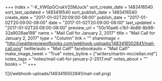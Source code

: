 +++
index = "-K_XW0pGCrukV2SMJuck"
sort_create_date = 1483416540
sort_last_updated = 1483416540
sort_publish_date = 1483416540
create_date = "2017-01-02T20:09:00-08:00"
publish_date = "2017-01-02T20:09:00-08:00"
date = "2017-01-02T20:09:00-08:00"
last_updated = "2017-01-02T20:09:00-08:00"
preview_url = "50c10ae6-c1b1-4b86-8b98-32a9028ae198"
name = "Mail Call for January 2, 2017"
title = "Mail Call for January 2, 2017"
type = "Column"
link = ""
shareimage = "http://seattlereviewofbooks.com/webhook-uploads/1483416502841/mail-call.png"
twitterauto = "Mail Call!"
facebookauto = "Mail Call!"
make_image_tweet = "True"
notes_byline = ["writers/martin-mcclellan.md"]
notes_tags = "notes/mail-call-for-january-2-2017.md"
notes_about = ""
books = ""
+++
<p class="image">![](/webhook-uploads/1483416502841/mail-call.png)</p>